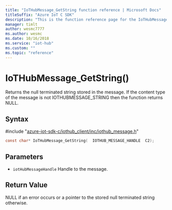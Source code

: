```yaml
---                             
title: "IoTHubMessage_GetString function reference | Microsoft Docs" 
titleSuffix: "Azure IoT C SDK"            
description: "This is the function reference page for the IoTHubMessage_GetString() function in the Azure IoT C SDK. This SDK is used with Azure IoT Hub and Azure IoT Hub Device Provisioning Service"            
manager: timlt                 
author: wesmc7777              
ms.author: wesmc               
ms.date: 10/16/2018                    
ms.service: "iot-hub"             
ms.custom: ""                
ms.topic: "reference"        
---                            
```


# IoTHubMessage_GetString()

Returns the null terminated string stored in the message. If the content type of the message is not IOTHUBMESSAGE_STRING then the function returns NULL.

## Syntax

\#include "[azure-iot-sdk-c/iothub_client/inc/iothub_message.h](../iothub-message-h.md)"  
```C
const char* IoTHubMessage_GetString(  IOTHUB_MESSAGE_HANDLE  C2);
```

## Parameters
* `iotHubMessageHandle` Handle to the message.

## Return Value
NULL if an error occurs or a pointer to the stored null terminated string otherwise.

